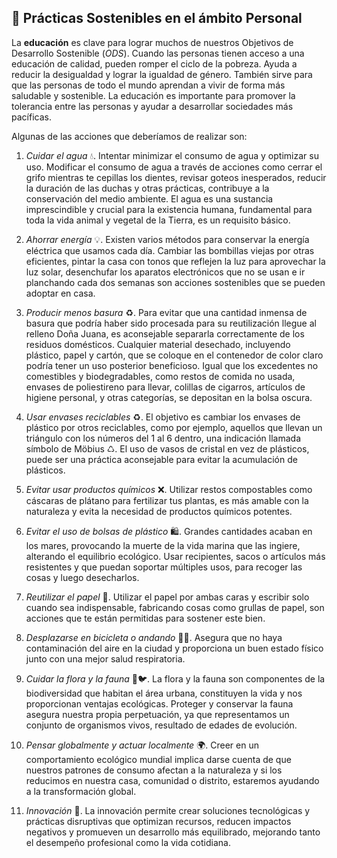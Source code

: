 ## 👥 Prácticas Sostenibles en el ámbito Personal

La **educación** es clave para lograr muchos de nuestros Objetivos de Desarrollo Sostenible (*ODS*). Cuando las personas tienen acceso a una educación de calidad, pueden romper el ciclo de la pobreza. Ayuda a reducir la desigualdad y lograr la igualdad de género. También sirve para que las personas de todo el mundo aprendan a vivir de forma más saludable y sostenible. La educación es importante para promover la tolerancia entre las personas y ayudar a desarrollar sociedades más pacíficas.

Algunas de las acciones que deberíamos de realizar son:

1. *Cuidar el agua* 💧.
Intentar minimizar el consumo de agua y optimizar su uso.  Modificar el consumo de agua a través de acciones como cerrar el grifo mientras te cepillas los dientes, revisar goteos inesperados, reducir la duración de las duchas y otras prácticas, contribuye a la conservación del medio ambiente. El agua es una sustancia imprescindible y crucial para la existencia humana, fundamental para toda la vida animal y vegetal de la Tierra, es un requisito básico.

2. *Ahorrar energía* 💡.
Existen varios métodos para conservar la energía eléctrica que usamos cada día. Cambiar las bombillas viejas por otras eficientes, pintar la casa con tonos que reflejen la luz para aprovechar la luz solar, desenchufar los aparatos electrónicos que no se usan e ir planchando cada dos semanas son acciones sostenibles que se pueden adoptar en casa.

3. *Producir menos basura* ♻️.
Para evitar que una cantidad inmensa de basura que podría haber sido procesada para su reutilización llegue al relleno Doña Juana, es aconsejable separarla correctamente de los residuos domésticos. Cualquier material desechado, incluyendo plástico, papel y cartón, que se coloque en el contenedor de color claro podría tener un uso posterior beneficioso. Igual que los excedentes no comestibles y biodegradables, como restos de comida no usada, envases de poliestireno para llevar, colillas de cigarros, artículos de higiene personal, y otras categorías, se depositan en la bolsa oscura.

4. *Usar envases reciclables* ♻️.
El objetivo es cambiar los envases de plástico por otros reciclables, como por ejemplo, aquellos que llevan un triángulo con los números del 1 al 6 dentro, una indicación llamada símbolo de Möbius ♺. El uso de vasos de cristal en vez de plásticos, puede ser una práctica aconsejable para evitar la acumulación de plásticos.

5. *Evitar usar productos químicos* ❌.
Utilizar restos compostables como cáscaras de plátano para fertilizar tus plantas, es más amable con la naturaleza y evita la necesidad de productos químicos potentes.

6. *Evitar el uso de bolsas de plástico* 🛍.
Grandes cantidades acaban en los mares, provocando la muerte de la vida marina que las ingiere, alterando el equilibrio ecológico. Usar recipientes, sacos o artículos más resistentes y que puedan soportar múltiples usos, para recoger las cosas y luego desecharlos.

7. *Reutilizar el papel* 📝.
Utilizar el papel por ambas caras y escribir solo cuando sea indispensable, fabricando cosas como grullas de papel, son acciones que te están permitidas para sostener este bien.

8. *Desplazarse en bicicleta o andando* 🚴‍♀️.
Asegura que no haya contaminación del aire en la ciudad y proporciona un buen estado físico junto con una mejor salud respiratoria.

9. *Cuidar la flora y la fauna* 🌷🐦.
La flora y la fauna son componentes de la biodiversidad que habitan el área urbana, constituyen la vida y nos proporcionan ventajas ecológicas. Proteger y conservar la fauna asegura nuestra propia perpetuación, ya que representamos un conjunto de organismos vivos, resultado de edades de evolución.

10. *Pensar globalmente y actuar localmente* 🌍.
Creer en un comportamiento ecológico mundial implica darse cuenta de que nuestros patrones de consumo afectan a la naturaleza y si los reducimos en nuestra casa, comunidad o distrito, estaremos ayudando a la transformación global.

11. *Innovación* 🦾.
La innovación permite crear soluciones tecnológicas y prácticas disruptivas que optimizan recursos, reducen impactos negativos y promueven un desarrollo más equilibrado, mejorando tanto el desempeño profesional como la vida cotidiana.
